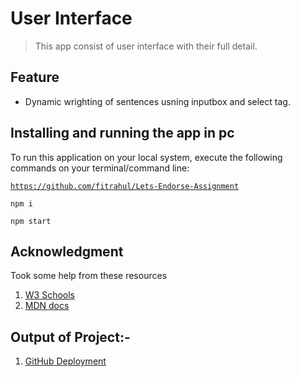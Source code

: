 # User Interface
> This app consist of user interface with their full detail.

## Feature
- Dynamic wrighting of sentences usning inputbox and select tag.

## Installing and running the app in pc

To run this application on your local system, execute the following commands on your terminal/command line:

<code>https://github.com/fitrahul/Lets-Endorse-Assignment</code>

  <code>npm i</code>

  <code>npm start</code>
  
  ## Acknowledgment
Took some help from these resources 
1) [W3 Schools](https://www.w3schools.com)
2) [MDN docs](https://developer.mozilla.org/en-US/)

## Output of Project:- 
1. [GitHub Deployment](https://assignment-rahulee19-gmailcom.vercel.app/)
